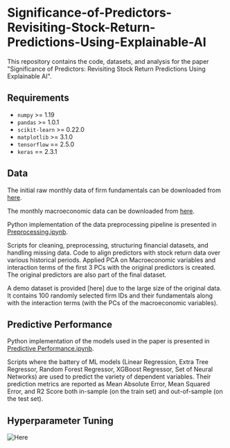 # Significance-of-Predictors-Revisiting-Stock-Return-Predictions-Using-Explainable-AI
This repository contains the code, datasets, and analysis for the paper "Significance of Predictors: Revisiting Stock Return Predictions Using Explainable AI". 

## Requirements
- `numpy` >= 1.19
- `pandas` >= 1.0.1
- `scikit-learn` >= 0.22.0
- `matplotlib` >= 3.1.0
- `tensorflow` == 2.5.0
- `keras` == 2.3.1

## Data
The initial raw monthly data of firm fundamentals can be downloaded from [here](https://sites.google.com/site/chenandrewy/). 

The monthly macroeconomic data can be downloaded from [here](https://sites.google.com/view/agoyal145).

Python implementation of the data preprocessing pipeline is presented in [Preprocessing.ipynb](#).

Scripts for cleaning, preprocessing, structuring financial datasets, and handling missing data. Code to align predictors with stock return data over various historical periods. Applied PCA on Macroeconomic variables and interaction terms of the first 3 PCs with the original predictors is created. The original predictors are also part of the final dataset.

A demo dataset is provided [here] due to the large size of the original data. It contains 100 randomly selected firm IDs and their fundamentals along with the interaction terms (with the PCs of the macroeconomic variables).

## Predictive Performance
Python implementation of the models used in the paper is presented in [Predictive Performance.ipynb](#).

Scripts where the battery of ML models (Linear Regression, Extra Tree Regressor, Random Forest Regressor, XGBoost Regressor, Set of Neural Networks) are used to predict the variety of dependent variables. Their prediction metrics are reported as Mean Absolute Error, Mean Squared Error, and R2 Score both in-sample (on the train set) and out-of-sample (on the test set).

## Hyperparameter Tuning
![Here](./figured/fig1.png "Hyperparameter Tuning")
